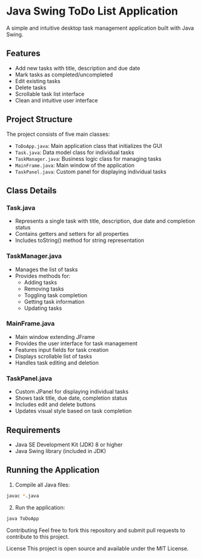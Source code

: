 # Java Swing ToDo List Application

A simple and intuitive desktop task management application built with Java Swing.

## Features

- Add new tasks with title, description and due date
- Mark tasks as completed/uncompleted
- Edit existing tasks
- Delete tasks
- Scrollable task list interface
- Clean and intuitive user interface

## Project Structure

The project consists of five main classes:

- `ToDoApp.java`: Main application class that initializes the GUI
- `Task.java`: Data model class for individual tasks
- `TaskManager.java`: Business logic class for managing tasks
- `MainFrame.java`: Main window of the application
- `TaskPanel.java`: Custom panel for displaying individual tasks

## Class Details

### Task.java
- Represents a single task with title, description, due date and completion status
- Contains getters and setters for all properties
- Includes toString() method for string representation

### TaskManager.java
- Manages the list of tasks
- Provides methods for:
  - Adding tasks
  - Removing tasks
  - Toggling task completion
  - Getting task information
  - Updating tasks

### MainFrame.java
- Main window extending JFrame
- Provides the user interface for task management
- Features input fields for task creation
- Displays scrollable list of tasks
- Handles task editing and deletion

### TaskPanel.java
- Custom JPanel for displaying individual tasks
- Shows task title, due date, completion status
- Includes edit and delete buttons
- Updates visual style based on task completion

## Requirements

- Java SE Development Kit (JDK) 8 or higher
- Java Swing library (included in JDK)

## Running the Application

1. Compile all Java files:

```bash
javac *.java
``` 

2. Run the application:

```bash
java ToDoApp
```

Contributing
Feel free to fork this repository and submit pull requests to contribute to this project.

License
This project is open source and available under the MIT License. 